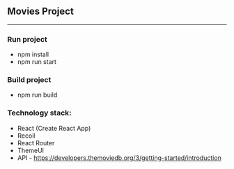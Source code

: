 ## Movies Project
---
### Run project
- npm install
- npm run start

### Build project
- npm run build

### Technology stack:
- React (Create React App)
- Recoil
- React Router
- ThemeUI
- API - https://developers.themoviedb.org/3/getting-started/introduction
